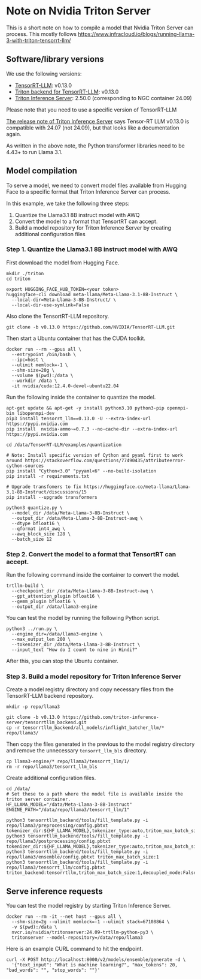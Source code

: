 # Note on Nvidia Triton Server

This is a short note on how to compile a model that Nvidia Triton Server can process.
This mostly follows https://www.infracloud.io/blogs/running-llama-3-with-triton-tensorrt-llm/

## Software/library versions

We use the following versions:

- [TensorRT-LLM](https://github.com/NVIDIA/TensorRT-LLM.git): v0.13.0
- [Triton backend for TensorRT-LLM](https://github.com/triton-inference-server/tensorrtllm_backend.git): v0.13.0
- [Triton Inference Server](https://github.com/triton-inference-server/server): 2.50.0 (corresponding to NGC container 24.09)

Please note that you need to use a specific version of TensorRT-LLM

[The release note of Triton Inference Server](https://github.com/triton-inference-server/server/releases/tag/v2.50.0) says Tensor-RT LLM v0.13.0 is compatible with 24.07 (not 24.09), but that looks like a documentation again.

As written in the above note, the Python transformer libraries need to be 4.43+ to run Llama 3.1.

## Model compilation

To serve a model, we need to convert model files available from Hugging Face to a specific format that Triton Inference Server can process.

In this example, we take the following three steps:

1. Quantize the Llama3.1 8B instruct model with AWQ
2. Convert the model to a format that TensortRT can accept.
3. Build a model repository for Triton Inference Server by creating additional configuration files


### Step 1. Quantize the Llama3.1 8B instruct model with AWQ

First download the model from Hugging Face.

```console
mkdir ./triton
cd triton

export HUGGING_FACE_HUB_TOKEN=<your token>
huggingface-cli download meta-llama/Meta-Llama-3.1-8B-Instruct \
  --local-dir=Meta-Llama-3-8B-Instruct/ \
  --local-dir-use-symlink=False
```

Also clone the TensortRT-LLM repository.

```console
git clone -b v0.13.0 https://github.com/NVIDIA/TensorRT-LLM.git
```

Then start a Ubuntu container that has the CUDA toolkit.

```console
docker run --rm --gpus all \
  --entrypoint /bin/bash \
  --ipc=host \
  --ulimit memlock=-1 \
  --shm-size=20g \
  --volume $(pwd):/data \
  --workdir /data \
  -it nvidia/cuda:12.4.0-devel-ubuntu22.04
```

Run the following inside the container to quantize the model.

```console
apt-get update && apt-get -y install python3.10 python3-pip openmpi-bin libopenmpi-dev
pip3 install tensorrt_llm==0.13.0 -U --extra-index-url https://pypi.nvidia.com
pip install  nvidia-ammo~=0.7.3 --no-cache-dir --extra-index-url https://pypi.nvidia.com

cd /data/TensorRT-LLM/examples/quantization

# Note: Install specific version of Cython and pyaml first to work around https://stackoverflow.com/questions/77490435/attributeerror-cython-sources
pip install "Cython<3.0" "pyyaml<6" --no-build-isolation
pip install -r requirements.txt

# Upgrade transfomers to fix https://huggingface.co/meta-llama/Llama-3.1-8B-Instruct/discussions/15
pip install --upgrade transformers

python3 quantize.py \
  --model_dir /data/Meta-Llama-3-8B-Instruct \
  --output_dir /data/Meta-Llama-3-8B-Instruct-awq \
  --dtype bfloat16 \
  --qformat int4_awq \
  --awq_block_size 128 \
  --batch_size 12
```


### Step 2. Convert the model to a format that TensortRT can accept.

Run the following command inside the container to convert the model.

```console
trtllm-build \
  --checkpoint_dir /data/Meta-Llama-3-8B-Instruct-awq \
  --gpt_attention_plugin bfloat16 \
  --gemm_plugin bfloat16 \
  --output_dir /data/llama3-engine
```

You can test the model by running the following Python script.

```console
python3 ../run.py \
  --engine_dir=/data/llama3-engine \
  --max_output_len 200 \
  --tokenizer_dir /data/Meta-Llama-3-8B-Instruct \
  --input_text "How do I count to nine in Hindi?"
```

After this, you can stop the Ubuntu container.

### Step 3. Build a model repository for Triton Inference Server

Create a model registry directory and copy necessary files from the TensorRT-LLM backend repository.

```console
mkdir -p repo/llama3

git clone -b v0.13.0 https://github.com/triton-inference-server/tensorrtllm_backend.git
cp -r tensorrtllm_backend/all_models/inflight_batcher_llm/* repo/llama3/
```

Then copy the files generated in the previous to the model registry directory and
remove the unnecessary `tensorrt_llm_bls` directory.

```consolde
cp llama3-engine/* repo/llama3/tensorrt_llm/1/
rm -r repo/llama3/tensorrt_llm_bls
```

Create additional configuration files.

```console
cd /data/
# Set these to a path where the model file is available inside the triton server container.
HF_LLAMA_MODEL="/data/Meta-Llama-3-8B-Instruct"
ENGINE_PATH="/data/repo/llama3/tensorrt_llm/1"

python3 tensorrtllm_backend/tools/fill_template.py -i repo/llama3/preprocessing/config.pbtxt tokenizer_dir:${HF_LLAMA_MODEL},tokenizer_type:auto,triton_max_batch_size:1,preprocessing_instance_count:1
python3 tensorrtllm_backend/tools/fill_template.py -i repo/llama3/postprocessing/config.pbtxt tokenizer_dir:${HF_LLAMA_MODEL},tokenizer_type:auto,triton_max_batch_size:1,postprocessing_instance_count:1
python3 tensorrtllm_backend/tools/fill_template.py -i repo/llama3/ensemble/config.pbtxt triton_max_batch_size:1
python3 tensorrtllm_backend/tools/fill_template.py -i repo/llama3/tensorrt_llm/config.pbtxt triton_backend:tensorrtllm,triton_max_batch_size:1,decoupled_mode:False,max_beam_width:1,engine_dir:${ENGINE_PATH},max_tokens_in_paged_kv_cache:2560,max_attention_window_size:2560,kv_cache_free_gpu_mem_fraction:0.5,exclude_input_in_output:True,enable_kv_cache_reuse:False,batching_strategy:inflight_fused_batching,max_queue_delay_microseconds:0
```


## Serve inference requests

You can test the model registry by starting Triton Inference Server.

```console
docker run --rm -it --net host --gpus all \
  --shm-size=2g --ulimit memlock=-1 --ulimit stack=67108864 \
  -v $(pwd):/data \
  nvcr.io/nvidia/tritonserver:24.09-trtllm-python-py3 \
  tritonserver --model-repository=/data/repo/llama3
```

Here is an example CURL command to hit the endpoint.

```console
curl -X POST http://localhost:8000/v2/models/ensemble/generate -d \
  '{"text_input": "What is machine learning?", "max_tokens": 20, "bad_words": "", "stop_words": ""}'
```
